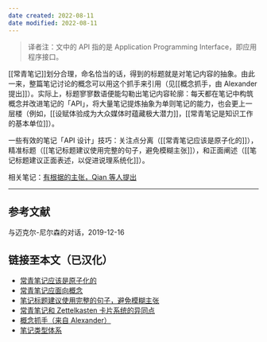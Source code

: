 ```yaml
---
date created: 2022-08-11
date modified: 2022-08-11
---
```


<!--我的理解:: 简直是卡片笔记的命名最佳实践。要养成这个习惯。 #todo/持续迭代 。反观自己，现在的一些笔记就是模棱两可的或大而全的笔记，要么会被疯狂调用，要么无人问津。-->

> 译者注：文中的 API 指的是 Application Programming Interface，即应用程序接口。

[[常青笔记]]划分合理，命名恰当的话，得到的标题就是对笔记内容的抽象。由此一来，整篇笔记讨论的概念可以用这个抓手来引用（见[[概念抓手，由 Alexander 提出]]）。实际上，标题寥寥数语便能勾勒出笔记内容轮廓：每天都在笔记中构筑概念并改进笔记的「API」，将大量笔记提炼抽象为单则笔记的能力，也会更上一层楼（例如，[[设赋体验成为大众媒体时蕴藏极大潜力]]，[[常青笔记是知识工作的基本单位]]）。

一些有效的笔记「API 设计」技巧：关注点分离（[[常青笔记应该是原子化的]]），精准标题（[[笔记标题建议使用完整的句子，避免模糊主张]]），和正面阐述（[[笔记标题建议正面表述，以促进说理系统化]]）。

相关笔记：[有根据的主张，Qian 等人提出](https://notes.andymatuschak.org/z8D1DJ4663xTUx2P3ztA8hM5FsmtbYmgRfPnC)

___

## 参考文献

与迈克尔-尼尔森的对话，2019-12-16

## 链接至本文（已汉化）

- [常青笔记应该是原子化的](https://zhuanlan.zhihu.com/p/420726986)
- [常青笔记应面向概念](https://zhuanlan.zhihu.com/p/421580357)
- [笔记标题建议使用完整的句子，避免模糊主张](https://zhuanlan.zhihu.com/p/422262632)
- [常青笔记和 Zettelkasten 卡片系统的异同点](https://zhuanlan.zhihu.com/p/436335609)
- [概念抓手（来自 Alexander）](https://zhuanlan.zhihu.com/p/418158326)
- [笔记类型体系](https://zhuanlan.zhihu.com/p/542384570)


